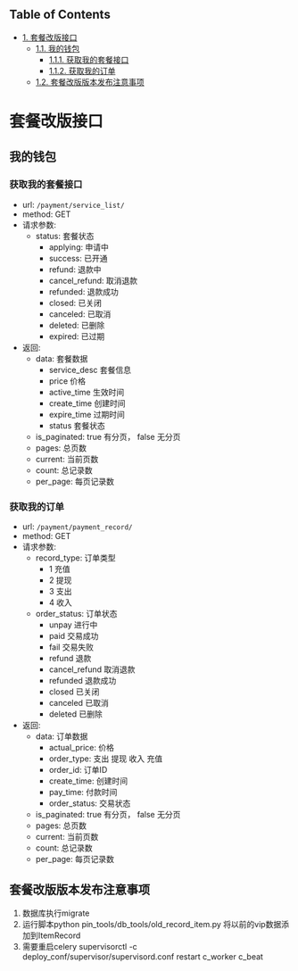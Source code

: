 <div id="table-of-contents">
<h2>Table of Contents</h2>
<div id="text-table-of-contents">
<ul>
<li><a href="#sec-1">1. 套餐改版接口</a>
<ul>
<li><a href="#sec-1-1">1.1. 我的钱包</a>
<ul>
<li><a href="#sec-1-1-1">1.1.1. 获取我的套餐接口</a></li>
<li><a href="#sec-1-1-2">1.1.2. 获取我的订单</a></li>
</ul>
</li>
<li><a href="#sec-1-2">1.2. 套餐改版版本发布注意事项</a></li>
</ul>
</li>
</ul>
</div>
</div>


# 套餐改版接口

## 我的钱包

### 获取我的套餐接口

-   url: `/payment/service_list/`
-   method: GET
-   请求参数:
    -   status: 套餐状态
        -   applying: 申请中
        -   success: 已开通
        -   refund: 退款中
        -   cancel\_refund: 取消退款
        -   refunded: 退款成功
        -   closed: 已关闭
        -   canceled: 已取消
        -   deleted: 已删除
        -   expired: 已过期
-   返回:
    -   data: 套餐数据
        -   service\_desc 套餐信息
        -   price 价格
        -   active\_time 生效时间
        -   create\_time 创建时间
        -   expire\_time 过期时间
        -   status 套餐状态
    -   is\_paginated: true 有分页， false 无分页
    -   pages: 总页数
    -   current: 当前页数
    -   count: 总记录数
    -   per\_page: 每页记录数

### 获取我的订单

-   url: `/payment/payment_record/`
-   method: GET
-   请求参数:
    -   record\_type: 订单类型
        -   1 充值
        -   2 提现
        -   3 支出
        -   4 收入
    -   order\_status: 订单状态
        -   unpay 进行中
        -   paid 交易成功
        -   fail 交易失败
        -   refund 退款
        -   cancel\_refund 取消退款
        -   refunded 退款成功
        -   closed 已关闭
        -   canceled 已取消
        -   deleted 已删除
-   返回:
    -   data: 订单数据
        -   actual\_price: 价格
        -   order\_type: 支出 提现 收入 充值
        -   order\_id: 订单ID
        -   create\_time: 创建时间
        -   pay\_time: 付款时间
        -   order\_status: 交易状态
    -   is\_paginated: true 有分页， false 无分页
    -   pages: 总页数
    -   current: 当前页数
    -   count: 总记录数
    -   per\_page: 每页记录数

## 套餐改版版本发布注意事项

1.  数据库执行migrate
2.  运行脚本python pin\_tools/db\_tools/old\_record\_item.py 将以前的vip数据添加到ItemRecord
3.  需要重启celery supervisorctl -c deploy\_conf/supervisor/supervisord.conf restart c\_worker c\_beat
